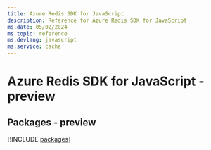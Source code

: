 ```yaml
---
title: Azure Redis SDK for JavaScript
description: Reference for Azure Redis SDK for JavaScript
ms.date: 05/02/2024
ms.topic: reference
ms.devlang: javascript
ms.service: cache
---
```

# Azure Redis SDK for JavaScript - preview
## Packages - preview
[!INCLUDE [packages](redis-index.md)]